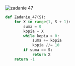 <picture>
  <source srcset="../../srt/zbior_zadan/47.png" media="(prefers-color-scheme: light)">
  <source srcset="../../srt/zbior_zadan/black_47.png" media="(prefers-color-scheme: dark)">
  <img src="../../srt/zbior_zadan/black_47.png" alt="zadanie 47">
</picture>

```python
def Zadanie_47(S):
    for X in range(1, S + 1):
        suma = 0
        kopia = X
        while kopia > 0:
            suma += kopia
            kopia //= 10
        if suma == S:
            return X
    return -1
```